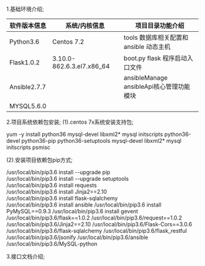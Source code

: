 

1.基础环境介绍;

   软件版本信息  |系统/内核信息 |项目目录功能介绍
  -|-|-
  Python3.6     |Centos 7.2 | tools 数据库相关配置和ansible 动态主机
  Flask1.0.2    |3.10.0-862.6.3.el7.x86_64  |boot.py flask 程序启动入口文件
  Ansible2.7.7  |           | ansibleManage ansibleApi核心管理功能模块
  MYSQL5.6.0    |           |    


2.项目系统依赖包安装;
  (1).centos 7x系统安装支持包;  
  
   yum -y install python36 mysql-devel libxml2* mysql initscripts python36-devel python36-pip python36-setuptools mysql-devel libxml2*      mysql initscripts psmisc  
   
   
   (2).安装项目依赖包pip方式;  
   
   /usr/local/bin/pip3.6 install --upgrade pip  
   /usr/local/bin/pip3.6 install --upgrade setuptools  
   /usr/local/bin/pip3.6 install requests  
   /usr/local/bin/pip3.6 install Jinja2==2.10  
   /usr/local/bin/pip3.6 install flask-sqlalchemy  
   /usr/local/bin/pip3.6 install ansible
   /usr/local/bin/pip3.6 install PyMySQL==0.9.3
   /usr/local/bin/pip3.6 install gevent
   /usr/local/bin/pip3.6/flask==1.0.2
    /usr/local/bin/pip3.6/request==1.0.2
    /usr/local/bin/pip3.6/Jinja2==2.10
    /usr/local/bin/pip3.6/Flask-Cors==3.0.6
    /usr/local/bin/pip3.6/flask-sqlalchemy
    /usr/local/bin/pip3.6/flask_restful
    /usr/local/bin/pip3.6/jsonify
    /usr/local/bin/pip3.6/ansible
    /usr/local/bin/pip3.6/MySQL-python  
    
3.接口文档介绍;
  

